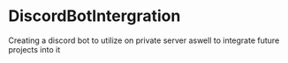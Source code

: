 # DiscordBotIntergration
 Creating a discord bot to utilize on private server aswell to integrate future projects into it
